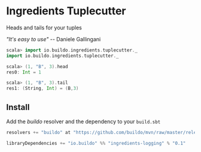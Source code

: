 # Ingredients Tuplecutter
Heads and tails for your tuples

_"It's easy to use"_ -- Daniele Gallingani

```scala
scala> import io.buildo.ingredients.tuplecutter._
import io.buildo.ingredients.tuplecutter._

scala> (1, "B", 3).head
res0: Int = 1

scala> (1, "B", 3).tail
res1: (String, Int) = (B,3)
```

## Install
Add the _buildo_ resolver and the dependency to your `build.sbt`

```scala
resolvers += "buildo" at "https://github.com/buildo/mvn/raw/master/releases"

libraryDependencies += "io.buildo" %% "ingredients-logging" % "0.1"
```
